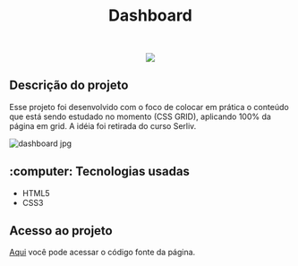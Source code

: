 <h1 align="center">Dashboard</h1>

<br>
<p align="center">
  <img src="https://img.shields.io/badge/%20STATUS%20-%20CONCLU%C3%8DDO%20%20%20%20-44CC1?style=flat-square"/>
</p>

<h2>Descrição do projeto</h2>

<p>Esse projeto foi desenvolvido com o foco de colocar em prática o conteúdo que está sendo estudado no momento (CSS GRID), aplicando 100% da página em grid. A idéia foi retirada do curso Serliv.</p>

![dashboard jpg](https://github.com/vini-rbeiro/Dashboard/assets/95951039/2377facc-a90b-4497-a010-251c2ea38801)

<h2>:computer: Tecnologias usadas</h2>

<ul>
  <li>HTML5</li>
  <li>CSS3</li>
</ul>

<h2>Acesso ao projeto</h2>

<a href="https://github.com/vini-rbeiro/Dashboard">Aqui</a> você pode acessar o código fonte da página.
